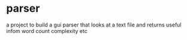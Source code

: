 # parser
a project to build a  gui parser that looks at a text file and returns useful infom word count complexity etc

